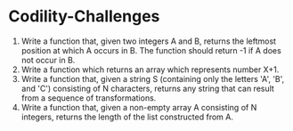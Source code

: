 # Codility-Challenges
1. Write a function that, given two integers A and B, returns the leftmost position at which A occurs in B. The function should return -1 if A does not occur in B.
2. Write a function which returns an array which represents number X+1.
3. Write a function that, given a string S (containing only the letters 'A', 'B', and 'C') consisting of N characters, returns any string that can result from a sequence of transformations.
4. Write a function that, given a non-empty array A consisting of N integers, returns the length of the list constructed from A.
